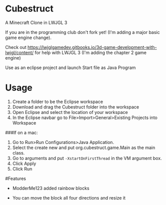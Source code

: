 # Cubestruct
A Minecraft Clone in LWJGL 3

If you are in the programming club don't fork yet! (I'm adding a major basic game engine change).

Check out https://lwjglgamedev.gitbooks.io/3d-game-development-with-lwjgl/content/ for help with LWJGL 3 (I'm adding the chapter 2 game engine)

Use as an eclipse project and launch Start file as Java Program

# Usage

1. Create a folder to be the Eclipse workspace
2. Download and drag the Cubestruct folder into the workspace
3. Open Eclipse and select the location of your workspace
4. In the Eclipse navbar go to File>Import>General>Existing Projects into Workspace

###If on a mac:

1. Go to Run>Run Configurations>Java Application. 
2. Select the create new and put org.cubestruct.game.Main as the main class. 
3. Go to arguments and put `-XstartOnFirstThread` in the VM argument box.
4. Click Apply
5. Click Run

#Features

* ModderMe123 added rainbow blocks

* You can move the block all four directions and resize it
